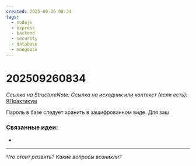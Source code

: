 ```yaml
---
created: 2025-09-26 08:34
tags:
  - nodejs
  - express
  - backend
  - security
  - database
  - mongoose
---
```

# 202509260834
*Ссылка на StructureNote:*
*Ссылка на исходник или контекст (если есть):* [ЯПрактикум](https://practicum.yandex.ru/learn/backend-nodejs/courses/16b47298-e20d-4fde-9619-1ab305039a00/sprints/564238/topics/a4928f0d-5f69-4053-bea3-fa90d3a2a89f/lessons/f64ab175-1f2d-4beb-b105-b9704a51c7c8/)

Пароль в базе следует хранить в зашифрованном виде. Для заш

### Связанные идеи:
* 
---

*Что стоит развить? Какие вопросы возникли?*